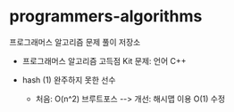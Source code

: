 # programmers-algorithms
프로그래머스 알고리즘 문제 풀이 저장소 

- 프로그래머스 알고리즘 고득점 Kit 문제: 언어 C++

- hash
  (1) 완주하지 못한 선수
  - 처음: O(n^2) 브루트포스 --> 개선: 해시맵 이용 O(1) 수정
